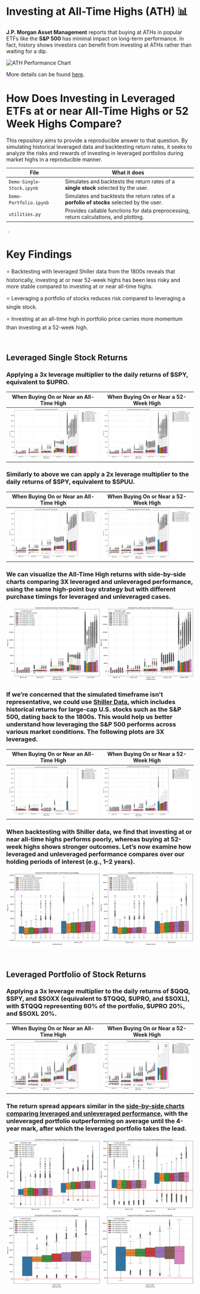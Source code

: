 # Investing at All-Time Highs (ATH) 📊

**J.P. Morgan Asset Management** reports that buying at ATHs in popular ETFs like the **S&P 500** has minimal impact on long-term performance. In fact, history shows investors can benefit from investing at ATHs rather than waiting for a dip.

<img src="https://www.jpmorgan.com/content/dam/jpmorgan/images/jpma/3-considerations-for-investing-in-a-bull-market/3-considerations-for-investing-in-a-bull-market-chart-3.jpg" alt="ATH Performance Chart" width="550"/>

More details can be found [here](https://www.jpmorgan.com/insights/markets/top-market-takeaways/3-considerations-for-investing-in-a-bull-market#:~:text=Over%2024%20months%2C%20an%20individual,return%20an%20average%20of%2018.5%25).
  

# How Does Investing in Leveraged ETFs at or near All-Time Highs or 52 Week Highs Compare?
This repository aims to provide a reproducible answer to that question. By simulating historical leveraged data and backtesting return rates, it seeks to analyze the risks and rewards of investing in leveraged portfolios during market highs in a reproducible manner.  

| File                             | What it does                                                                                                                |
|----------------------------------|-----------------------------------------------------------------------------------------------------------------------------|
| `Demo-Single-Stock.ipynb`        | Simulates and backtests the return rates of a **single stock** selected by the user.                                        |
| `Demo-Portfolio.ipynb`           | Simulates and backtests the return rates of a **porfolio of stocks** selected by the user.                                  |
| `utilities.py`                | Provides callable functions for data preprocessing, return calculations, and plotting.                                      |
  
$~$. 
  
# Key Findings
⭐ Backtesting with leveraged Shiller data from the 1800s reveals that historically, investing at or near 52-week highs has been less risky and more stable compared to investing at or near all-time highs.

⭐ Leveraging a portfolio of stocks reduces risk compared to leveraging a single stock.

⭐ Investing at an all-time high in portfolio price carries more momentum than investing at a 52-week high.  

$~$

## **Leveraged Single Stock Returns**
### Applying a 3x leverage multiplier to the daily returns of $SPY, equivalent to $UPRO.
| When Buying On or Near an All-Time High                 | When Buying On or Near a 52-Week High                 |
|---------------------------------------------------------|-----------------------------------------------------------|
| ![Plot ATH](example-images/3X-SPY-ATH.png) | ![Plot 52W](example-images/3X-SPY-52W.png) |

### Similarly to above we can apply a 2x leverage multiplier to the daily returns of $SPY, equivalent to $SPUU.
| When Buying On or Near an All-Time High                 | When Buying On or Near a 52-Week High                 |
|---------------------------------------------------------|-----------------------------------------------------------|
| ![Plot ATH](example-images/2X-SPY-ATH.png) | ![Plot 52W](example-images/2X-SPY-52W.png) |

### We can visualize the All-Time High returns with side-by-side charts comparing 3X leveraged and unleveraged performance, using the same high-point buy strategy but with different purchase timings for leveraged and unleveraged cases.
![Plot ATH PR](example-images/3X-SPY-ATH-PR.png)


### If we’re concerned that the simulated timeframe isn’t representative, we could use [Shiller Data](http://www.econ.yale.edu/~shiller/data.htm), which includes historical returns for large-cap U.S. stocks such as the S&P 500, dating back to the 1800s. This would help us better understand how leveraging the S&P 500 performs across various market conditions. The following plots are 3X leveraged.
| When Buying On or Near an All-Time High                 | When Buying On or Near a 52-Week High                 |
|---------------------------------------------------------|-----------------------------------------------------------|
| ![Plot ATH](example-images/3X-Shiller-ATH.png) | ![Plot 52W](example-images/3X-Shiller-52W.png) |


### When backtesting with Shiller data, we find that investing at or near all-time highs performs poorly, whereas buying at 52-week highs shows stronger outcomes. Let’s now examine how leveraged and unleveraged performance compares over our holding periods of interest (e.g., 1–2 years).
![Plot 52W PR](example-images/3X-Shiller-52W-PR.png)

$~$

## **Leveraged Portfolio of Stock Returns**
### Applying a 3x leverage multiplier to the daily returns of $QQQ, $SPY, and $SOXX (equivalent to $TQQQ, $UPRO, and $SOXL), with $TQQQ representing 60% of the portfolio, $UPRO 20%, and $SOXL 20%.
| When Buying On or Near an All-Time High                 | When Buying On or Near a 52-Week High                 |
|---------------------------------------------------------|-----------------------------------------------------------|
| ![Plot ATH](example-images/Portfolio-ATH.png) | ![Plot 52W](example-images/Portfolio-52W.png) |

### The return spread appears similar in the [side-by-side charts comparing leveraged and unleveraged performance](example-images/Portfolio-ATH-PR.png), with the unleveraged portfolio outperforming on average until the 4-year mark, after which the leveraged portfolio takes the lead.
![Plot ATH PR 1y-2y](example-images/Portfolio-ATH-PR-1y-2y.png)
![Plot ATH PR 4y](example-images/Portfolio-ATH-PR-4y.png)
